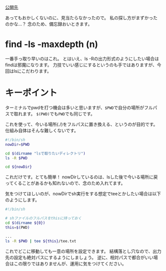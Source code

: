 [公開先](https://qiita.com/nomurasan/items/277df524d57ce111fcd3)

あってもおかしくないのに、見当たらなかったので。
私の探し方がまずかったのかな…？
念のため、備忘録おいときます。

# find -ls -maxdepth (n)
一番手っ取り早いのはこれ。
とはいえ、ls -Rの出力形式のようにしたい場合はfindは邪魔になります。
力技でいい感じにするというのも手ではありますが、今回はlsにこだわります。

# キーポイント
ターミナルでpwdを打つ機会は多いと思いますが、`$PWD`で自分の場所がフルパスで取れます。
`$(PWD)`でも`PWD`でも同じです。

これを使って、今いる場所(./)をフルパスに置き換える、というのが目的です。
仕組み自体はそんな難しくないです。

``` sh:fullls.sh
#!/bin/sh
nowDir=$PWD

cd $(dirname "lsで取りたいディレクトリ")
ls -R $PWD

cd ${nowDir}
```

これだけです。とても簡単！
nowDirしているのは、lsした後で今いる場所に戻ってくることがあるかも知れないので、念のため入れてます。

気をつけてほしいのが、nowDirでsh実行をする想定でteeとかしたい場合は以下のようにします。

``` sh:tee.sh
#!/bin/sh

# shファイルのフルパスをthisに持っておく
cd $(dirname ${0})
this=$(PWD)

...
ls -R $PWD | tee ${this}/tee.txt
```

これでどこに移動しても一意の場所を設定できます。
結構落とし穴なので、出力先の設定も絶対パスにするようにしましょう。
逆に、相対パスで都合がいい場合はこの限りではありませんが、運用に気をつけてください。
